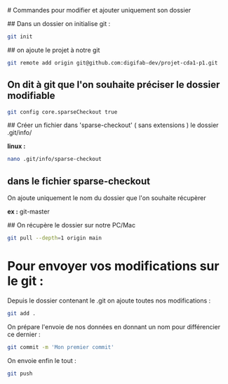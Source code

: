 # Commandes pour modifier et ajouter uniquement son dossier

## Dans un dossier on initialise git :

```bash
git init
```

## on ajoute le projet à notre git

```bash
git remote add origin git@github.com:digifab-dev/projet-cda1-p1.git
```

## On dit à git que l'on souhaite préciser le dossier modifiable

```bash
git config core.sparseCheckout true
```

## Créer un fichier dans 'sparse-checkout' ( sans extensions ) le dossier .git/info/

**linux :**

```bash
nano .git/info/sparse-checkout
```

## dans le fichier sparse-checkout 

On ajoute uniquement le nom du dossier que l'on souhaite récupèrer

**ex :** git-master

## On récupère le dossier sur notre PC/Mac 


```bash
git pull --depth=1 origin main
```


# Pour envoyer vos modifications sur le git :

Depuis le dossier contenant le .git on ajoute toutes nos modifications : 

```bash
git add .
```

On prépare l'envoie de nos données en donnant un nom pour différencier ce dernier : 

```bash
git commit -m 'Mon premier commit'
```


On envoie enfin le tout :


```bash
git push
```
